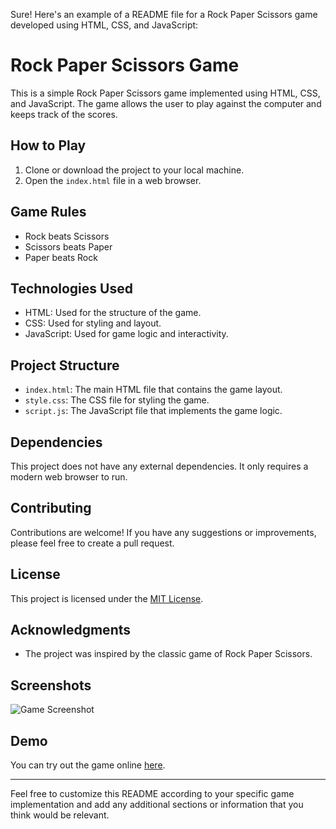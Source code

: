 Sure! Here's an example of a README file for a Rock Paper Scissors game developed using HTML, CSS, and JavaScript:

# Rock Paper Scissors Game

This is a simple Rock Paper Scissors game implemented using HTML, CSS, and JavaScript. The game allows the user to play against the computer and keeps track of the scores.

## How to Play

1. Clone or download the project to your local machine.
2. Open the `index.html` file in a web browser.

## Game Rules

- Rock beats Scissors
- Scissors beats Paper
- Paper beats Rock

## Technologies Used

- HTML: Used for the structure of the game.
- CSS: Used for styling and layout.
- JavaScript: Used for game logic and interactivity.

## Project Structure

- `index.html`: The main HTML file that contains the game layout.
- `style.css`: The CSS file for styling the game.
- `script.js`: The JavaScript file that implements the game logic.

## Dependencies

This project does not have any external dependencies. It only requires a modern web browser to run.

## Contributing

Contributions are welcome! If you have any suggestions or improvements, please feel free to create a pull request.

## License

This project is licensed under the [MIT License](LICENSE).

## Acknowledgments

- The project was inspired by the classic game of Rock Paper Scissors.

## Screenshots

![Game Screenshot](screenshots/game.png)

## Demo

You can try out the game online [here](https://your-game-demo-url.com).

---

Feel free to customize this README according to your specific game implementation and add any additional sections or information that you think would be relevant.
